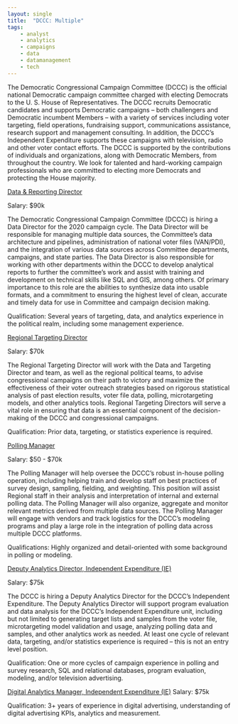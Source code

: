 ```yaml
---
layout: single
title:  "DCCC: Multiple"
tags: 
    - analyst
    - analytics
    - campaigns
    - data
    - datamanagement
    - tech
---
```


The Democratic Congressional Campaign Committee (DCCC) is the official national Democratic campaign committee charged with electing Democrats to the U. S. House of Representatives. The DCCC recruits Democratic candidates and supports Democratic campaigns – both challengers and Democratic incumbent Members – with a variety of services including voter targeting, field operations, fundraising support, communications assistance, research support and management consulting. In addition, the DCCC’s Independent Expenditure supports these campaigns with television, radio and other voter contact efforts. The DCCC is supported by the contributions of individuals and organizations, along with Democratic Members, from throughout the country. We look for talented and hard-working campaign professionals who are committed to electing more Democrats and protecting the House majority.

[Data & Reporting Director](https://recruiting.paylocity.com/recruiting/jobs/Details/234359/DCCC/Data-and-Reporting-Director) 

Salary: $90k

The Democratic Congressional Campaign Committee (DCCC) is hiring a Data Director for the 2020 campaign cycle. The Data Director will be responsible for managing multiple data sources, the Committee’s data architecture and pipelines, administration of national voter files (VAN/PDI), and the integration of various data sources across Committee departments, campaigns, and state parties. The Data Director is also responsible for working with other departments within the DCCC to develop analytical reports to further the committee’s work and assist with training and development on technical skills like SQL and GIS, among others. Of primary importance to this role are the abilities to synthesize data into usable formats, and a commitment to ensuring the highest level of clean, accurate and timely data for use in Committee and campaign decision making.

Qualification: Several years of targeting, data, and analytics experience in the political realm, including some management experience.

 

[Regional Targeting Director](https://recruiting.paylocity.com/recruiting/jobs/Details/126315/DCCC/Regional-Targeting-Director)

Salary: $70k

The Regional Targeting Director will work with the Data and Targeting Director and team, as well as the regional political teams, to advise congressional campaigns on their path to victory and maximize the effectiveness of their voter outreach strategies based on rigorous statistical analysis of past election results, voter file data, polling, microtargeting models, and other analytics tools. Regional Targeting Directors will serve a vital role in ensuring that data is an essential component of the decision-making of the DCCC and congressional campaigns.

Qualification: Prior data, targeting, or statistics experience is required.

 

[Polling Manager](https://recruiting.paylocity.com/recruiting/jobs/Details/224737/DCCC/Polling-Manager) 


Salary: $50 - $70k

The Polling Manager will help oversee the DCCC’s robust in-house polling operation, including helping train and develop staff on best practices of survey design, sampling, fielding, and weighting. This position will assist Regional staff in their analysis and interpretation of internal and external polling data. The Polling Manager will also organize, aggregate and monitor relevant metrics derived from multiple data sources. The Polling Manager will engage with vendors and track logistics for the DCCC’s modeling programs and play a large role in the integration of polling data across multiple DCCC platforms.

Qualifications: Highly organized and detail-oriented with some background in polling or modeling.



[Deputy Analytics Director, Independent Expenditure (IE)](https://recruiting.paylocity.com/recruiting/jobs/Details/228278/DCCC/Deputy-Analytics-Director-Independent-Expenditure-IE
) 

Salary: $75k

The DCCC is hiring a Deputy Analytics Director for the DCCC’s Independent Expenditure. The Deputy Analytics Director will support program evaluation and data analysis for the DCCC’s Independent Expenditure unit, including but not limited to generating target lists and samples from the voter file, microtargeting model validation and usage, analyzing polling data and samples, and other analytics work as needed.  At least one cycle of relevant data, targeting, and/or statistics experience is required – this is not an entry level position.

Qualification: One or more cycles of campaign experience in polling and survey research, SQL and relational databases, program evaluation, modeling, and/or television advertising.



[Digital Analytics Manager, Independent Expenditure (IE)](https://recruiting.paylocity.com/Recruiting/Jobs/Details/228290) 
Salary: $75k


Qualification: 3+ years of experience in digital advertising, understanding of digital advertising KPIs, analytics and measurement.

